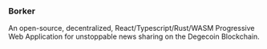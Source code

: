 ### Borker

An open-source, decentralized, React/Typescript/Rust/WASM Progressive Web Application for unstoppable news sharing on the Degecoin Blockchain.
